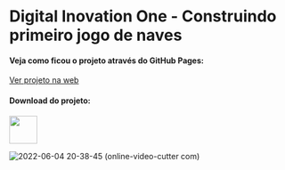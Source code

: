 # Digital Inovation One - Construindo primeiro jogo de naves

#### Veja como ficou o projeto através do GitHub Pages: <br/>
<a href="https://brunorodsilva.github.io/construindo-primeiro-jogo-de-naves/)" target="_blank" rel="noopener noreferrer">Ver projeto na web</a> </br>

#### Download do projeto: <br/>
<a href="https://github.com/brunorodsilva/dio-projeto-clone-netflix/archive/refs/heads/main.zip"><img src="https://i.imgur.com/lgr58uU.png" width="50px"></a>

![2022-06-04 20-38-45 (online-video-cutter com)](https://user-images.githubusercontent.com/84951280/172029359-e6c9b8d4-7579-4b5f-9672-b9015beea032.gif)

